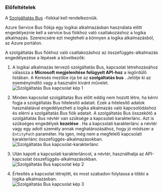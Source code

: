 ### <a name="prerequisites"></a>Előfeltételek

A [Szolgáltatás Bus](https://azure.microsoft.com/services/service-bus/) -fiókkal kell rendelkezniük.  

Azure Service Bus fiókja egy logikai alkalmazásban használata előtt engedélyeznie kell a service bus fiókhoz való csatlakozáshoz a logika alkalmazás. Szerencsére ezt megteheti a könnyen a logika alkalmazásból, az Azure portálon.  

A szolgáltatás Bus fiókhoz való csatlakozáshoz az összefüggés-alkalmazás engedélyezése a lépések a következők:  

1. A logikai alkalmazás tervező szolgáltatás Bus, kapcsolat létrehozásához válassza a **Microsoft megjelenítése felügyelt API-hoz** a legördülő listában. A Keresés mezőbe írja be az **szolgáltatás bus** . Jelölje ki az eseményindító vagy a használni kívánt művelet.  
    ![Szolgáltatás Bus kapcsolat kép 1](./media/connectors-create-api-servicebus/servicebus-1.png)  

2. Minden kapcsolat szolgáltatás Bus előtt eddig nem hozott létre, ha kérni fogja a szolgáltatás Bus hitelesítő adatait. Ezek a hitelesítő adatok használatával engedélyezheti a logika alkalmazás való kapcsolódáshoz és elérni a szolgáltatás Bus fiók adatait. A szolgáltatás Bus összekötő a szolgáltatás Bus névtér van szüksége a kapcsolati karakterlánc. Azt is szükséges engedélyek **kezelése** . Ha a kapcsolati karakterlánc a névtér vagy egy adott személy annak meghatározásához, hogy jó módszer a `EntityPath` paraméter. Ha igen, még nem a megfelelő kapcsolati karakterlánc összefüggés-alkalmazásokban.  
    ![Szolgáltatás Bus kapcsolat-karakterlánc](./media/connectors-create-api-servicebus/connectionstring.png)

1. Után kapott a kapcsolati karakterláncot, a névtér, használhatja az API-kapcsolat összefüggés-alkalmazásokban.  
    ![Szolgáltatás Bus kapcsolat kép 2](./media/connectors-create-api-servicebus/servicebus-2.png)  

3. Értesítés a kapcsolat létrejött, és most szabadon folytassa a többi a logika alkalmazásban.  
    ![Szolgáltatás Bus kapcsolat kép 3](./media/connectors-create-api-servicebus/servicebus-3.png)   
